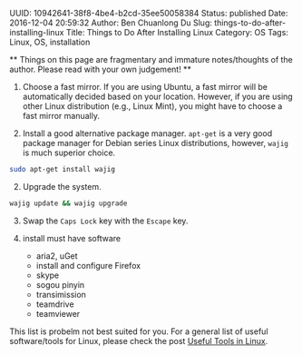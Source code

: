 UUID: 10942641-38f8-4be4-b2cd-35ee50058384
Status: published
Date: 2016-12-04 20:59:32
Author: Ben Chuanlong Du
Slug: things-to-do-after-installing-linux
Title: Things to Do After Installing Linux
Category: OS
Tags: Linux, OS, installation

**
Things on this page are
fragmentary and immature notes/thoughts of the author.
Please read with your own judgement!
**

1. Choose a fast mirror.
If you are using Ubuntu, 
a fast mirror will be automatically decided based on your location. 
However, if you are using other Linux distribution (e.g., Linux Mint),
you might have to choose a fast mirror manually.

2. Install a good alternative package manager.
`apt-get` is a very good package manager for Debian series Linux distributions,
however, `wajig` is much superior choice.
```bash
sudo apt-get install wajig
```

2. Upgrade the system.
```bash
wajig update && wajig upgrade
```

3. Swap the `Caps Lock` key with the `Escape` key.

3. install must have software

    - aria2, uGet
    - install and configure Firefox 
    - skype
    - sogou pinyin
    - transimission
    - teamdrive
    - teamviewer

This list is probelm not best suited for you. 
For a general list of useful software/tools for Linux, 
please check the post [Useful Tools in Linux](http://www.legendu.net/misc/blog/useful-tools-linux/).
